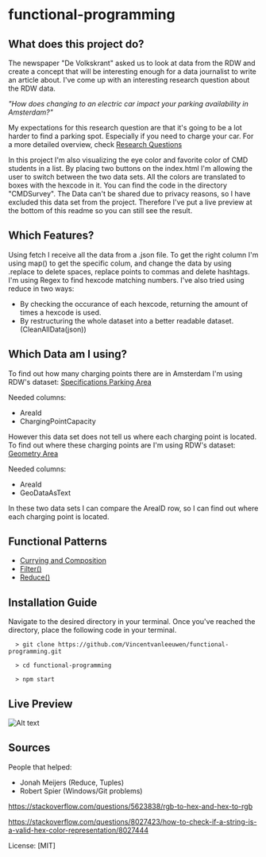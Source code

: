 # functional-programming

## What does this project do?

The newspaper "De Volkskrant" asked us to look at data from the RDW and create a concept that will be interesting enough for a data journalist to write an article about.
I've come up with an interesting research question about the RDW data.

*"How does changing to an electric car impact your parking availability in Amsterdam?"*

My expectations for this research question are that it's going to be a lot harder to find a parking spot. Especially if you need to charge your car.
For a more detailed overview, check [Research Questions](https://github.com/Vincentvanleeuwen/functional-programming/wiki/The-Research-of-the-Data)

In this project I'm also visualizing the eye color and favorite color of CMD students in a list. By placing two buttons on the index.html I'm allowing the user to switch between the two data sets. All the colors are translated to boxes with the hexcode in it. You can find the code in the directory "CMDSurvey". The Data can't be shared due to privacy reasons, so I have excluded this data set from the project. Therefore I've put a live preview at the bottom of this readme so you can still see the result.


## Which Features?

Using fetch I receive all the data from a .json file. 
To get the right column I'm using map() to get the specific colum, and change the data by using .replace to delete spaces, replace points to commas and delete hashtags.
I'm using Regex to find hexcode matching numbers. 
I've also tried using reduce in two ways: 
- By checking the occurance of each hexcode, returning the amount of times a hexcode is used. 
- By restructuring the whole dataset into a better readable dataset. (CleanAllData(json))

## Which Data am I using?
To find out how many charging points there are in Amsterdam I'm using RDW's dataset: [Specifications Parking Area](https://opendata.rdw.nl/Parkeren/Open-Data-Parkeren-SPECIFICATIES-PARKEERGEBIED/b3us-f26s)

Needed columns:
- AreaId
- ChargingPointCapacity

However this data set does not tell us where each charging point is located.
To find out where these charging points are I'm using RDW's dataset: [Geometry Area](https://opendata.rdw.nl/Parkeren/Open-Data-Parkeren-GEOMETRIE-GEBIED/nsk3-v9n7)

Needed columns:
- AreaId
- GeoDataAsText

In these two data sets I can compare the AreaID row, so I can find out where each charging point is located.

## Functional Patterns

- [Currying and Composition](https://github.com/Vincentvanleeuwen/functional-programming/wiki/Functional-Programming)
- [Filter()](https://github.com/Vincentvanleeuwen/functional-programming/wiki/Filtering-a-Reduced-Array)
- [Reduce()](https://github.com/Vincentvanleeuwen/functional-programming/wiki/What-the-Reduce%3F!)

## Installation Guide

Navigate to the desired directory in your terminal. Once you've reached the directory, place the following code in your terminal.
```terminal
  > git clone https://github.com/Vincentvanleeuwen/functional-programming.git
  
  > cd functional-programming
  
  > npm start
```

## Live Preview

![Alt text](https://github.com/Vincentvanleeuwen/functional-programming/blob/main/media/datasetcolors.gif)


## Sources

People that helped: 
- Jonah Meijers (Reduce, Tuples)
- Robert Spier (Windows/Git problems)

https://stackoverflow.com/questions/5623838/rgb-to-hex-and-hex-to-rgb

https://stackoverflow.com/questions/8027423/how-to-check-if-a-string-is-a-valid-hex-color-representation/8027444


License: [MIT]
